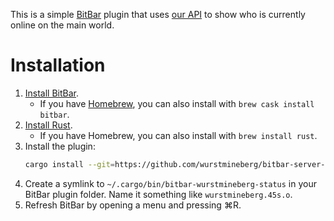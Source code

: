 This is a simple [BitBar](https://getbitbar.com/) plugin that uses [our API](https://wurstmineberg.de/api/v3) to show who is currently online on the main world.

# Installation

1. [Install BitBar](https://getbitbar.com/).
    * If you have [Homebrew](https://brew.sh/), you can also install with `brew cask install bitbar`.
2. [Install Rust](https://www.rust-lang.org/tools/install).
    * If you have Homebrew, you can also install with `brew install rust`.
3. Install the plugin:
    ```sh
    cargo install --git=https://github.com/wurstmineberg/bitbar-server-status
    ```
4. Create a symlink to `~/.cargo/bin/bitbar-wurstmineberg-status` in your BitBar plugin folder. Name it something like `wurstmineberg.45s.o`.
5. Refresh BitBar by opening a menu and pressing <key>⌘</key><key>R</key>.
